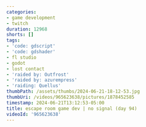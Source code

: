```yaml
---
categories:
- game development
- twitch
duration: 12968
shorts: []
tags:
- 'code: gdscript'
- 'code: gdshader'
- fl studio
- godot
- lost contact
- 'raided by: Outfrost'
- 'raided by: azurempress'
- 'raiding: Quellus'
thumbPath: /assets/thumbs/2024-06-21-18-12-53.jpg
thumbUri: /videos/965623638/pictures/1878452585
timestamp: 2024-06-21T13:12:53-05:00
title: escape room game dev | no signal (day 94)
videoId: '965623638'
---
```

